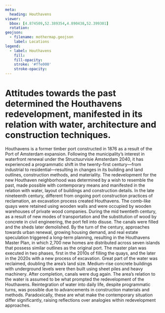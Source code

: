 ```yaml
---
meta:
  heading: Houthavens
viewer:
  bbox: [4.874509,52.389354,4.890438,52.399301]
  rotation: 
geojson:
  - filename: mothermap.geojson
    label: Locations
legend:
  - label: Houthavens
    fill:
    fill-opacity:
    stroke: '#ffe000'
    stroke-opacity:
---
```

# Attitudes towards the past determined the Houthavens redevelopment, manifested in its relation with water, architecture and construction techniques.
Houthavens is a former timber port constructed in 1876 as a result of the Port of Amsterdam expansion. Following the municipality’s interest in waterfront renewal under the Structuurvisie Amsterdam 2040, it has experienced a programmatic shift in the twenty-first century—from industrial to residential—resulting in changes in its building and land outlines, construction methods, and materiality. The redevelopment for the new Houthaven neighborhood was determined by a wish to resemble the past, made possible with contemporary means and manifested in the relation with water, layout of buildings and construction details. 
In the late nineteenth century, different from ongoing port construction practices of reclamation, an excavation process created Houthavens. The comb-like quays were retained using wooden walls and were occupied by wooden warehouses of private wood companies. During the mid twentieth century, as a result of new modes of transportation and the substitution of wood by concrete in civil engineering, the port fell into disuse. The canals were filled and the sheds later demolished. By the turn of the century, approaches towards urban renewal, growing housing demand, and real estate speculation triggered a long-term planning, resulting in the Houthavens Master Plan, in which 2,700 new homes are distributed across seven islands that possess similar outlines as the original port. The master plan was executed in two phases, first in the 2010s of filling the quays, and the later in the 2020s with a new process of excavation. Great part of the water was reclaimed, doubling the area’s land size. Medium-rise concrete buildings with underground levels were then built using sheet piles and heavy machinery. After completion, canals were dug again. 
The area’s relation to the water is assumed to be what prompted the redevelopment of the Houthavens. Reintegration of water into daily life, despite programmatic turns, was possible due to advancements in construction materials and methods. Paradoxically, these are what make the contemporary situation differ significantly, raising reflections over analogies within redevelopment approaches.


